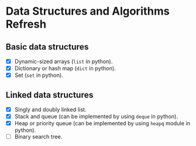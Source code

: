 # Data Structures and Algorithms Refresh

## Basic data structures
- [x] Dynamic-sized arrays (`list` in python).
- [x] Dictionary or hash map (`dict` in python).
- [x] Set (`set` in python).

## Linked data structures
- [x] Singly and doubly linked list.
- [x] Stack and queue (can be implemented by using `deque` in python).
- [x] Heap or priority queue (can be implemented by using `heapq` module in python).
- [ ] Binary search tree.
